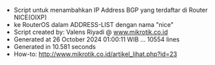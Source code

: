 - Script untuk menambahkan IP Address BGP yang terdaftar di Router NICE(OIXP)
- ke RouterOS dalam ADDRESS-LIST dengan nama "nice"
- Script created by: Valens Riyadi @ www.mikrotik.co.id
- Generated at 26 October 2024 01:00:11 WIB ... 10554 lines
- Generated in 10.581 seconds
- How-to: http://www.mikrotik.co.id/artikel_lihat.php?id=23
